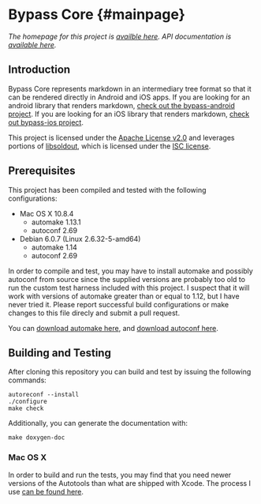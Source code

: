 Bypass Core {#mainpage}
===========

*The homepage for this project is [availble here](http://uncodin.github.io/bypass/).
API documentation is [available here](http://uncodin.github.io/bypass-core).*

## Introduction

Bypass Core represents markdown in an intermediary tree format so
that it can be rendered directly in Android and iOS apps. If you are looking
for an android library that renders markdown, [check out the
bypass-android project](https://github.com/Uncodin/bypass-android). If you are
looking for an iOS library that renders markdown, [check out
bypass-ios project](https://github.com/Uncodin/bypass-ios).

This project is licensed under the [Apache License v2.0](http://www.tldrlegal.com/l/APACHE2)
and leverages portions of [libsoldout](http://fossil.instinctive.eu/libsoldout/home),
which is licensed under the [ISC license](http://fossil.instinctive.eu/libsoldout/artifact/c8d2f5b1e9e1df422ca06d1bc846d9e3055a925b).

## Prerequisites

This project has been compiled and tested with the following configurations:

* Mac OS X 10.8.4
	* automake 1.13.1
	* autoconf 2.69
* Debian 6.0.7 (Linux 2.6.32-5-amd64)
	* automake 1.14
	* autoconf 2.69

In order to compile and test, you may have to install automake and possibly
autoconf from source since the supplied versions are probably too old to run
the custom test harness included with this project. I suspect that it will work
with versions of automake greater than or equal to 1.12, but I have never tried
it. Please report successful build configurations or make changes to this file
direcly and submit a pull request.

You can [download automake here](http://ftp.gnu.org/gnu/automake/), and
[download autoconf here](http://ftp.gnu.org/gnu/autoconf/).

## Building and Testing

After cloning this repository you can build and test by issuing the following
commands:

    autoreconf --install
    ./configure
    make check

Additionally, you can generate the documentation with:

    make doxygen-doc

### Mac OS X

In order to build and run the tests, you may find that you need newer versions
of the Autotools than what are shipped with Xcode. The process I use [can be
found here](https://www.evernote.com/shard/s55/sh/0099776b-577c-4697-a56e-477a70558804/e34ef1c4b09cfa2ee84883dc6b70a15f).